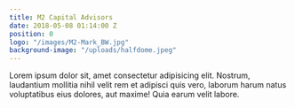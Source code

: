 ```yaml
---
title: M2 Capital Advisors
date: 2018-05-08 01:14:00 Z
position: 0
logo: "/images/M2-Mark_BW.jpg"
background-image: "/uploads/halfdome.jpeg"
---
```


Lorem ipsum dolor sit, amet consectetur adipisicing elit. Nostrum, laudantium mollitia nihil velit rem et adipisci quis vero, laborum harum natus voluptatibus eius dolores, aut maxime! Quia earum velit labore.